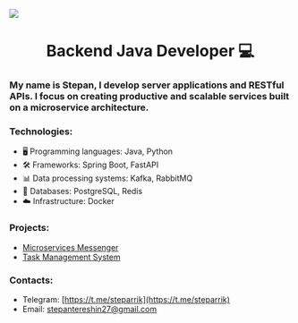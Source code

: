 ![](https://firebasestorage.googleapis.com/v0/b/messenger-4c416.appspot.com/o/%D0%9D%D0%BE%D0%B2%D1%8B%D0%B9%20%D0%BF%D1%80%D0%BE%D0%B5%D0%BA%D1%82.png?alt=media&token=447beae1-e02b-4751-ae4c-7873b53a7284)
<h1 align="center"> Backend Java Developer 💻</h1>
  
<h3>My name is Stepan, I develop server applications and RESTful APIs. I focus on creating productive and scalable services built on a microservice architecture.</h3>

### Technologies:
- 🖥️ Programming languages: Java, Python
- 🛠️ Frameworks: Spring Boot, FastAPI
- 📊 Data processing systems: Kafka, RabbitMQ
- 💾 Databases: PostgreSQL, Redis
- ☁️ Infrastructure: Docker

### Projects:
- [Microservices Messenger](https://github.com/steparrik/Microservice-Messenger)
- [Task Management System](https://github.com/steparrik/TaskManagementSystem)


### Сontacts:
- Telegram: [https://t.me/steparrik](https://t.me/steparrik)
- Email: [stepantereshin27@gmail.com](mailto:stepantereshin27@gmail.com)

